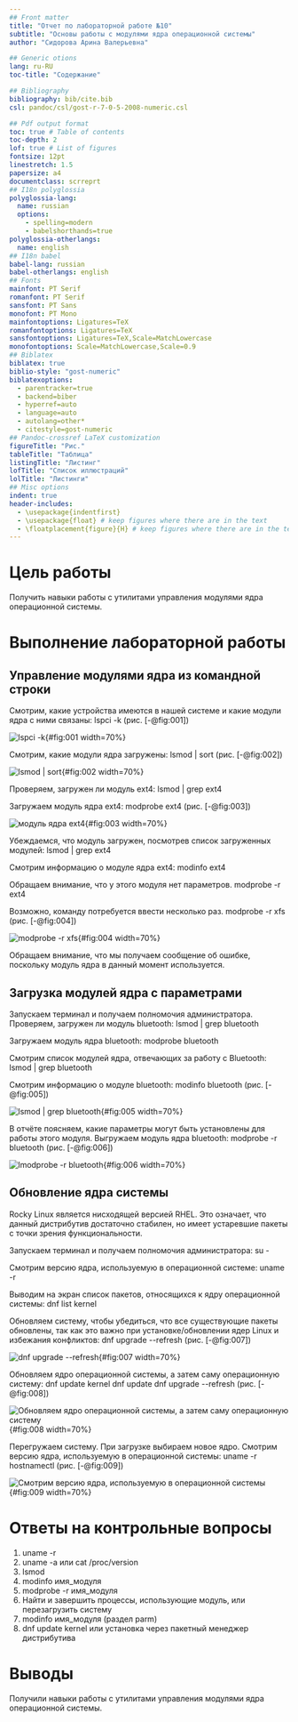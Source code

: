 ```yaml
---
## Front matter
title: "Отчет по лабораторной работе №10"
subtitle: "Основы работы с модулями ядра операционной системы"
author: "Сидорова Арина Валерьевна"

## Generic otions
lang: ru-RU
toc-title: "Содержание"

## Bibliography
bibliography: bib/cite.bib
csl: pandoc/csl/gost-r-7-0-5-2008-numeric.csl

## Pdf output format
toc: true # Table of contents
toc-depth: 2
lof: true # List of figures
fontsize: 12pt
linestretch: 1.5
papersize: a4
documentclass: scrreprt
## I18n polyglossia
polyglossia-lang:
  name: russian
  options:
	- spelling=modern
	- babelshorthands=true
polyglossia-otherlangs:
  name: english
## I18n babel
babel-lang: russian
babel-otherlangs: english
## Fonts
mainfont: PT Serif
romanfont: PT Serif
sansfont: PT Sans
monofont: PT Mono
mainfontoptions: Ligatures=TeX
romanfontoptions: Ligatures=TeX
sansfontoptions: Ligatures=TeX,Scale=MatchLowercase
monofontoptions: Scale=MatchLowercase,Scale=0.9
## Biblatex
biblatex: true
biblio-style: "gost-numeric"
biblatexoptions:
  - parentracker=true
  - backend=biber
  - hyperref=auto
  - language=auto
  - autolang=other*
  - citestyle=gost-numeric
## Pandoc-crossref LaTeX customization
figureTitle: "Рис."
tableTitle: "Таблица"
listingTitle: "Листинг"
lofTitle: "Список иллюстраций"
lolTitle: "Листинги"
## Misc options
indent: true
header-includes:
  - \usepackage{indentfirst}
  - \usepackage{float} # keep figures where there are in the text
  - \floatplacement{figure}{H} # keep figures where there are in the text
---
```


# Цель работы

Получить навыки работы с утилитами управления модулями ядра операционной системы.

# Выполнение лабораторной работы

## Управление модулями ядра из командной строки

Смотрим, какие устройства имеются в нашей системе и какие модули ядра с ними
связаны:
lspci -k (рис. [-@fig:001]) 

![lspci -k](image/1.1.png){#fig:001 width=70%}

Смотрим, какие модули ядра загружены:
lsmod | sort (рис. [-@fig:002]) 

![lsmod | sort](image/1.2.png){#fig:002 width=70%}

Проверяем, загружен ли модуль ext4:
lsmod | grep ext4 

Загружаем модуль ядра ext4:
modprobe ext4 (рис. [-@fig:003]) 

![модуль ядра ext4](image/1.3.png){#fig:003 width=70%}

Убеждаемся, что модуль загружен, посмотрев список загруженных модулей:
lsmod | grep ext4

Смотрим информацию о модуле ядра ext4:
modinfo ext4 

Обращаем внимание, что у этого модуля нет параметров.
modprobe -r ext4

Возможно, команду потребуется ввести несколько раз. 
modprobe -r xfs  (рис. [-@fig:004]) 

![modprobe -r xfs](image/1.4.png){#fig:004 width=70%}


Обращаем внимание, что мы получаем сообщение об ошибке, поскольку модуль ядра
в данный момент используется.

## Загрузка модулей ядра с параметрами

Запускаем терминал и получаем полномочия администратора.
Проверяем, загружен ли модуль bluetooth:
lsmod | grep bluetooth

Загружаем модуль ядра bluetooth:
modprobe bluetooth

Смотрим список модулей ядра, отвечающих за работу с Bluetooth:
lsmod | grep bluetooth 

Смотрим информацию о модуле bluetooth:
modinfo bluetooth (рис. [-@fig:005]) 

![lsmod | grep bluetooth ](image/2.1.png){#fig:005 width=70%}

В отчёте поясняем, какие параметры могут быть установлены для работы этого модуля.
Выгружаем модуль ядра bluetooth:
modprobe -r bluetooth (рис. [-@fig:006]) 

![lmodprobe -r bluetooth ](image/2.2.png){#fig:006 width=70%}

## Обновление ядра системы

Rocky Linux является нисходящей версией RHEL. Это означает, что данный дистрибутив
достаточно стабилен, но имеет устаревшие пакеты с точки зрения функциональности.

Запускаем терминал и получаем полномочия администратора:
su -

Смотрим версию ядра, используемую в операционной системе:
uname -r

Выводим на экран список пакетов, относящихся к ядру операционной системы:
dnf list kernel

Обновляем систему, чтобы убедиться, что все существующие пакеты обновлены, так
как это важно при установке/обновлении ядер Linux и избежания конфликтов:
dnf upgrade --refresh (рис. [-@fig:007]) 

![dnf upgrade --refresh](image/3.1.png){#fig:007 width=70%}

Обновляем ядро операционной системы, а затем саму операционную систему:
dnf update kernel
dnf update
dnf upgrade --refresh (рис. [-@fig:008]) 

![Обновляем ядро операционной системы, а затем саму операционную систему](image/3.2.png){#fig:008 width=70%}

Перегружаем систему. При загрузке выбираем новое ядро.
Смотрим версию ядра, используемую в операционной системы:
uname -r
hostnamectl (рис. [-@fig:009]) 

![Смотрим версию ядра, используемую в операционной системы](image/3.3.png){#fig:009 width=70%}


# Ответы на контрольные вопросы

1. uname -r
2. uname -a или cat /proc/version
3. lsmod
4. modinfo имя_модуля
5. modprobe -r имя_модуля
6. Найти и завершить процессы, использующие модуль, или перезагрузить систему
7. modinfo имя_модуля (раздел parm)
8. dnf update kernel или установка через пакетный менеджер дистрибутива

# Выводы

Получили навыки работы с утилитами управления модулями ядра операционной системы.

